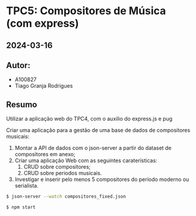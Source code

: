 # TPC5: Compositores de Música (com express)
## 2024-03-16

## Autor:
- A100827
- Tiago Granja Rodrigues

## Resumo
Utilizar a aplicação web do TPC4, com o auxilio do express.js e pug

Criar uma aplicação para a gestão de uma base de dados de compositores musicais:
1. Montar a API de dados com o json-server a partir do dataset de compositores em anexo;
2. Criar uma aplicação Web com as seguintes caraterísticas:
    1. CRUD sobre compositores;
    2. CRUD sobre periodos musicais.
3. Investigar e inserir pelo menos 5 compositores do período moderno ou serialista.

```bash
$ json-server --watch compositores_fixed.json

$ npm start
```
